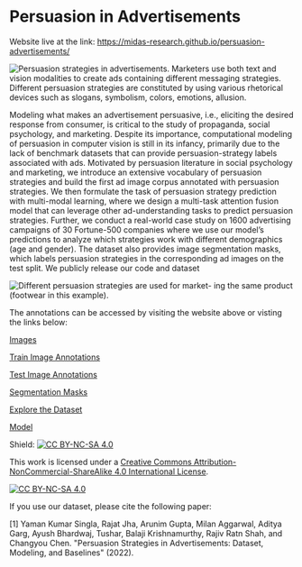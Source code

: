 # Persuasion in Advertisements

Website live at the link: https://midas-research.github.io/persuasion-advertisements/

![Persuasion strategies in advertisements. Marketers use both text and vision modalities to create ads containing different messaging strategies. Different persuasion strategies are constituted by using various rhetorical devices such as slogans, symbolism, colors, emotions, allusion.](img/flowchart.png "Persuasion Strategies present in Advertisements")

Modeling what makes an advertisement persuasive, i.e., eliciting the desired response from consumer, is critical to the study of propaganda, social psychology, and marketing. Despite its importance, computational modeling of persuasion in computer vision is still in its infancy, primarily due to the lack of benchmark datasets that can provide persuasion-strategy labels associated with ads. Motivated by persuasion literature in social psychology and marketing, we introduce an extensive vocabulary of persuasion strategies and build the first ad image corpus annotated with persuasion strategies. We then formulate the task of persuasion strategy prediction with multi-modal learning, where we design a multi-task attention fusion model that can leverage other ad-understanding tasks to predict persuasion strategies. Further, we conduct a real-world case study on 1600 advertising campaigns of 30 Fortune-500 companies where we use our model’s predictions to analyze which strategies work with different demographics (age and gender). The dataset also provides image segmentation masks, which labels persuasion strategies in the corresponding ad images on the test split. We publicly release our code and dataset

![Different persuasion strategies are used for market- ing the same product (footwear in this example).](img/description.jpg "Examples of Persuasion Strategies present in Advertisements")

The annotations can be accessed by visiting the website above or visting the links below:

[Images](https://drive.google.com/drive/folders/1UJ-lQHg0IW_9n4zvp5PJanmPaqGmsw0u?usp=sharing)

[Train Image Annotations](https://github.com/midas-research/persuasion-advertisements/blob/Persuasion-Prediction-Model/Persuasion-Modelling-Code/data/annotations_file_train_set.json)

[Test Image Annotations](https://github.com/midas-research/persuasion-advertisements/blob/Persuasion-Prediction-Model/Persuasion-Modelling-Code/data/annotations_test_set.json)

[Segmentation Masks](https://github.com/midas-research/persuasion-advertisements/blob/Persuasion-Prediction-Model/Persuasion-Modelling-Code/segmentation-masks/AnnotationImageSegmentation_Batch_5_.xml)

[Explore the Dataset](https://midas-research.github.io/persuasion-advertisements/CategoryWisePage.html)

[Model](https://github.com/midas-research/persuasion-advertisements/tree/Persuasion-Prediction-Model)


Shield: [![CC BY-NC-SA 4.0][cc-by-nc-sa-shield]][cc-by-nc-sa]

This work is licensed under a
[Creative Commons Attribution-NonCommercial-ShareAlike 4.0 International License][cc-by-nc-sa].

[![CC BY-NC-SA 4.0][cc-by-nc-sa-image]][cc-by-nc-sa]

[cc-by-nc-sa]: http://creativecommons.org/licenses/by-nc-sa/4.0/
[cc-by-nc-sa-image]: https://licensebuttons.net/l/by-nc-sa/4.0/88x31.png
[cc-by-nc-sa-shield]: https://img.shields.io/badge/License-CC%20BY--NC--SA%204.0-lightgrey.svg

If you use our dataset, please cite the following paper:

[1] Yaman Kumar Singla, Rajat Jha, Arunim Gupta, Milan Aggarwal, Aditya Garg, Ayush Bhardwaj, Tushar, Balaji Krishnamurthy, Rajiv Ratn Shah, and Changyou Chen. "Persuasion Strategies in Advertisements: Dataset, Modeling, and Baselines" (2022). 
